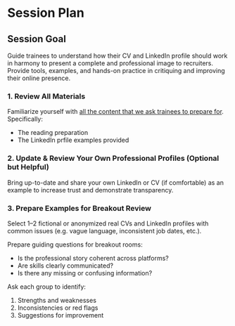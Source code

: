 # Session Plan

## Session Goal

Guide trainees to understand how their CV and LinkedIn profile should work in harmony to present a complete and professional image to recruiters. Provide tools, examples, and hands-on practice in critiquing and improving their online presence.

### 1. Review All Materials

Familiarize yourself with [all the content that we ask trainees to prepare for](preparation.md). Specifically:

- The reading preparation
- The LinkedIn prfile examples provided

### 2. Update & Review Your Own Professional Profiles (Optional but Helpful)

Bring up-to-date and share your own LinkedIn or CV (if comfortable) as an example to increase trust and demonstrate transparency.

### 3. Prepare Examples for Breakout Review

Select 1–2 fictional or anonymized real CVs and LinkedIn profiles with common issues (e.g. vague language, inconsistent job dates, etc.).

Prepare guiding questions for breakout rooms:

- Is the professional story coherent across platforms?
- Are skills clearly communicated?
- Is there any missing or confusing information?

Ask each group to identify:

1. Strengths and weaknesses
1. Inconsistencies or red flags
1. Suggestions for improvement
